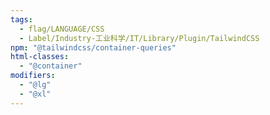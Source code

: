 ```yaml
---
tags:
  - flag/LANGUAGE/CSS
  - Label/Industry-工业科学/IT/Library/Plugin/TailwindCSS
npm: "@tailwindcss/container-queries"
html-classes:
  - "@container"
modifiers:
  - "@lg"
  - "@xl"
---
```

